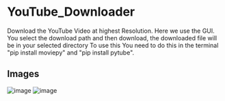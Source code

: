 # YouTube_Downloader
Download the YouTube Video at highest Resolution.
Here we use the GUI.
You select the download path and then download, the downloaded file will be in your selected directory
To use this You need to do this in the terminal "pip install moviepy" and "pip install pytube".
## Images
![image](https://user-images.githubusercontent.com/79359457/177627814-30195bb6-f214-4534-a696-5444a9d3f0bf.png)
![image](https://user-images.githubusercontent.com/79359457/177628003-f52dd446-ac76-4e6b-aefd-35a234e158a7.png)
